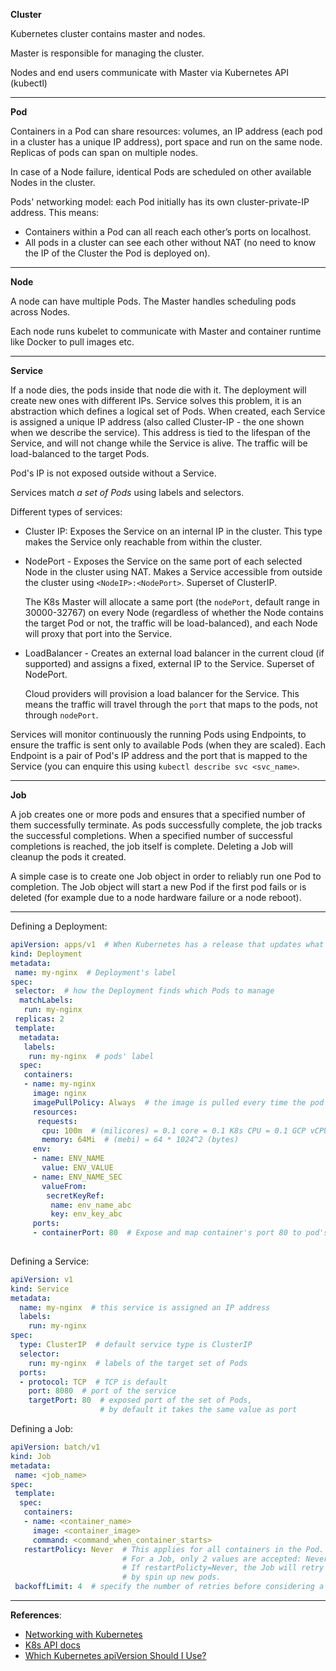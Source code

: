 **Cluster**

Kubernetes cluster contains master and nodes. 

Master is responsible for managing the cluster.

Nodes and end users communicate with Master via Kubernetes API (kubectl)

---

**Pod**

Containers in a Pod can share resources: volumes, an IP address (each pod in a cluster has a unique IP address), port space and run on the same node. Replicas of pods can span on multiple nodes.

In case of a Node failure, identical Pods are scheduled on other available Nodes in the cluster.

Pods' networking model: each Pod initially has its own cluster-private-IP address. This means:
- Containers within a Pod can all reach each other’s ports on localhost.
- All pods in a cluster can see each other without NAT (no need to know the IP of the Cluster the Pod is deployed on).

---
 
**Node**

A node can have multiple Pods. The Master handles scheduling pods across Nodes.

Each node runs kubelet to communicate with Master and container runtime like Docker to pull images etc.   

---

**Service**

If a node dies, the pods inside that node die with it. The deployment will create new ones with different IPs. Service solves this problem, it is an abstraction which defines a logical set of Pods. When created, each Service is assigned a unique IP address (also called Cluster-IP - the one shown when we describe the service). This address is tied to the lifespan of the Service, and will not change while the Service is alive. The traffic will be load-balanced to the target Pods.

Pod's IP is not exposed outside without a Service.

Services match *a set of Pods* using labels and selectors.

Different types of services:
- Cluster IP: Exposes the Service on an internal IP in the cluster. This type makes the Service only reachable from within the cluster.
 
- NodePort - Exposes the Service on the same port of each selected Node in the cluster using NAT. Makes a Service accessible from outside the cluster using `<NodeIP>:<NodePort>`. Superset of ClusterIP.
  
  The K8s Master will allocate a same port (the `nodePort`, default range in 30000-32767) on every Node (regardless of whether the Node contains the target Pod or not, the traffic will be load-balanced), and each Node will proxy that port into the Service. 

- LoadBalancer - Creates an external load balancer in the current cloud (if supported) and assigns a fixed, external IP to the Service. Superset of NodePort.

  Cloud providers will provision a load balancer for the Service. This means the traffic will travel through the `port` that maps to the pods, not through `nodePort`.

Services will monitor continuously the running Pods using Endpoints, to ensure the traffic is sent only to available Pods (when they are scaled). Each Endpoint is a pair of Pod's IP address and the port that is mapped to the Service (you can enquire this using `kubectl describe svc <svc_name>`.

---

**Job**

A job creates one or more pods and ensures that a specified number of them successfully terminate. As pods successfully complete, the job tracks the successful completions. When a specified number of successful completions is reached, the job itself is complete. Deleting a Job will cleanup the pods it created.

A simple case is to create one Job object in order to reliably run one Pod to completion. The Job object will start a new Pod if the first pod fails or is deleted (for example due to a node hardware failure or a node reboot).

---

Defining a Deployment:

```yaml
apiVersion: apps/v1  # When Kubernetes has a release that updates what is available for you to use—changes something in its API—a new apiVersion is created.
kind: Deployment
metadata:
 name: my-nginx  # Deployment's label
spec:
 selector:  # how the Deployment finds which Pods to manage
  matchLabels:
   run: my-nginx
 replicas: 2
 template:
  metadata:
   labels:
    run: my-nginx  # pods' label
  spec:
   containers:
   - name: my-nginx
     image: nginx
     imagePullPolicy: Always  # the image is pulled every time the pod is started
     resources:
      requests:
       cpu: 100m  # (milicores) = 0.1 core = 0.1 K8s CPU = 0.1 GCP vCPU
       memory: 64Mi  # (mebi) = 64 * 1024^2 (bytes)
     env:
     - name: ENV_NAME
       value: ENV_VALUE
     - name: ENV_NAME_SEC
       valueFrom:
        secretKeyRef:
         name: env_name_abc
         key: env_key_abc
     ports:
     - containerPort: 80  # Expose and map container's port 80 to pod's port 80
 
```

Defining a Service:

```yaml
apiVersion: v1
kind: Service
metadata:
  name: my-nginx  # this service is assigned an IP address
  labels:
    run: my-nginx
spec:
  type: ClusterIP  # default service type is ClusterIP
  selector:
    run: my-nginx  # labels of the target set of Pods
  ports:
  - protocol: TCP  # TCP is default
    port: 8080  # port of the service
    targetPort: 80  # exposed port of the set of Pods,
                    # by default it takes the same value as port
```

Defining a Job:

```yaml
apiVersion: batch/v1
kind: Job
metadata:
 name: <job_name>
spec:
 template:
  spec:
   containers:
   - name: <container_name>
     image: <container_image>
     command: <command_when_container_starts>
   restartPolicy: Never  # This applies for all containers in the Pod.
                         # For a Job, only 2 values are accepted: Never and OnFailure.
                         # If restartPolicty=Never, the Job will retry (in case it fails)
                         # by spin up new pods.
 backoffLimit: 4  # specify the number of retries before considering a Job as failed

```

---

**References**:
- [Networking with Kubernetes](https://www.youtube.com/watch?v=WwQ62OyCNz4)
- [K8s API docs](https://kubernetes.io/docs/reference/generated/kubernetes-api/v1.13)
- [Which Kubernetes apiVersion Should I Use?](https://matthewpalmer.net/kubernetes-app-developer/articles/kubernetes-apiversion-definition-guide.html)
